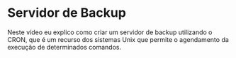# Servidor de Backup

Neste vídeo eu explico como criar um servidor de backup utilizando o CRON, que é um recurso dos sistemas Unix que permite o agendamento da execução de determinados comandos.
